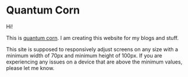 # **Quantum Corn**

Hi!

This is [quantum corn](https://www.github.com/quantum-corn). I am creating this website for my blogs and stuff.

This site is supposed to responsively adjust screens on any size with a minimum width of 70px and minimum height of 100px. If you are experiencing any issues on a device that are above the minimum values, please let me know.